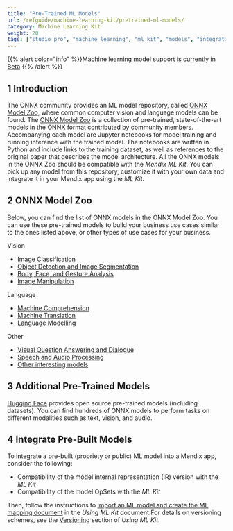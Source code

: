 ```yaml
---
title: "Pre-Trained ML Models"
url: /refguide/machine-learning-kit/pretrained-ml-models/
category: Machine Learning Kit
weight: 20
tags: ["studio pro", "machine learning", "ml kit", "models", "integration"]
---
```


{{% alert color="info" %}}Machine learning model support is currently in [Beta](/releasenotes/beta-features/).{{% /alert %}}

## 1 Introduction

The ONNX community provides an ML model repository, called [ONNX Model Zoo](https://github.com/onnx/models), where common computer vision and language models can be found. The [ONNX Model Zoo](https://github.com/onnx/models) is a collection of pre-trained, state-of-the-art models in the ONNX format contributed by community members. Accompanying each model are Jupyter notebooks for model training and running inference with the trained model. The notebooks are written in Python and include links to the training dataset, as well as references to the original paper that describes the model architecture. All the ONNX models in the ONNX Zoo should be compatible with the *Mendix ML Kit*. You can pick up any model from this repository, customize it with your own data and integrate it in your Mendix app using the *ML Kit*.

## 2 ONNX Model Zoo

Below, you can find the list of ONNX models in the ONNX Model Zoo. You can use these pre-trained models to build your business use cases similar to the ones listed above, or other types of use cases for your business.

Vision
* [Image Classification](https://github.com/onnx/models#image_classification)
* [Object Detection and Image Segmentation](https://github.com/onnx/models#object_detection)
* [Body, Face, and Gesture Analysis](https://github.com/onnx/models#body_analysis)
* [Image Manipulation](https://github.com/onnx/models#image_manipulation)

Language
* [Machine Comprehension](https://github.com/onnx/models#machine_comprehension)
* [Machine Translation](https://github.com/onnx/models#machine_translation)
* [Language Modelling](https://github.com/onnx/models#language_modelling)

Other
* [Visual Question Answering and Dialogue](https://github.com/onnx/models#visual_qna)
* [Speech and Audio Processing](https://github.com/onnx/models#speech)
* [Other interesting models](https://github.com/onnx/models#others)

## 3 Additional Pre-Trained Models

[Hugging Face](https://huggingface.co/models?library=onnx&sort=downloads) provides open source pre-trained models (including datasets). You can find hundreds of ONNX models to perform tasks on different modalities such as text, vision, and audio.

## 4 Integrate Pre-Built Models

To integrate a pre-built (propriety or public) ML model into a Mendix app, consider the following:

* Compatibility of the model internal representation (IR) version with the *ML Kit*
* Compatibility of the model OpSets with the *ML Kit*

Then, follow the instructions to [import an ML model and create the ML mapping document](/refguide/machine-learning-kit/using-ml-kit/#import-model) in the *Using ML Kit* document.For details on versioning schemes, see the [Versioning](/refguide/machine-learning-kit/using-ml-kit/#versioning) section of *Using ML Kit*.
